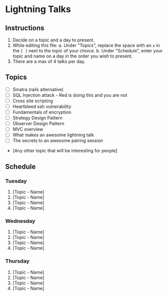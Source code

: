 # Lightning Talks

## Instructions

1. Decide on a topic and a day to present.
2. While editing this file:
   a. Under "Topics", replace the space with an `x` in the `[ ]` next to the topic of your choice.
   b. Under "Schedule", enter your topic and name on a day in the order you wish to present.
3. There are a max of 4 talks per day.


## Topics

* [ ] Sinatra (rails alternative)
* [ ] SQL Injection attack - Red is doing this and you are not
* [ ] Cross site scripting
* [ ] Heartbleed ssh vulnerability
* [ ] Fundamentals of encryption
* [ ] Strategy Design Pattern
* [ ] Observer Design Pattern
* [ ] MVC overview
* [ ] What makes an awesome lightning talk
* [ ] The secrets to an awesome pairing session
* [Any other topic that will be interesting for people]


## Schedule

### Tuesday

1. [Topic - Name]
2. [Topic - Name]
3. [Topic - Name]
4. [Topic - Name]


### Wednesday

1. [Topic - Name]
2. [Topic - Name]
3. [Topic - Name]
4. [Topic - Name]


### Thursday

1. [Topic - Name]
2. [Topic - Name]
3. [Topic - Name]
4. [Topic - Name]

